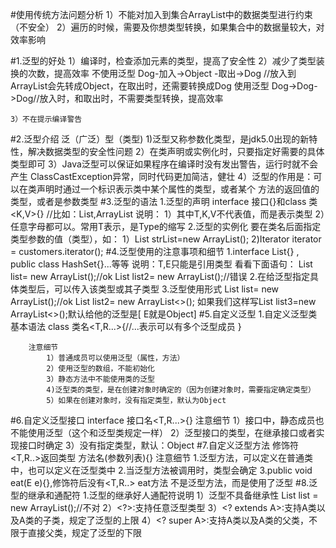 #使用传统方法问题分析
    1）不能对加入到集合ArrayList中的数据类型进行约束（不安全）
    2）遍历的时候，需要及你想类型转换，如果集合中的数据量较大，对效率影响

#1.泛型的好处
    1）编译时，检查添加元素的类型，提高了安全性
    2）减少了类型装换的次数，提高效率
        不使用泛型
        Dog-加入->Object -取出->Dog //放入到ArrayList会先转成Object，在取出时，还需要转换成Dog
        使用泛型
        Dog->Dog->Dog//放入时，和取出时，不需要类型转换，提高效率

    3）不在提示编译警告
#2.泛型介绍
    泛（广泛）型（类型)
    1)泛型又称参数化类型，是jdk5.0出现的新特性，解决数据类型的安全性问题
    2）在类声明或实例化时，只要指定好需要的具体类型即可
    3）Java泛型可以保证如果程序在编译时没有发出警告，运行时就不会产生
       ClassCastException异常，同时代码更加简洁，健壮
    4）泛型的作用是：可以在类声明时通过一个标识表示类中某个属性的类型，或者某个
       方法的返回值的类型，或者是参数类型
#3.泛型的语法
    1.泛型的声明
         interface 接口<T>{}和class 类<K,V>{}
         //比如：List,ArrayList
         说明：
            1）其中T,K,V不代表值，而是表示类型
            2）任意字母都可以。常用T表示，是Type的缩写
    2.泛型的实例化
        要在类名后面指定类型参数的值（类型），如：
        1）List<String> strList=new ArrayList<String>();
        2)Iterator<Customer> iterator = customers.iterator();
#4.泛型使用的注意事项和细节
    1.interface List<T>{} , public class HashSet<E>{}...等等
      说明：T,E只能是引用类型
      看看下面语句：
      List<Integer> list= new ArrayList<Integer>();//ok
      List<int> list2= new ArrayList<int>();//错误
    2.在给泛型指定具体类型后，可以传入该类型或其子类型
    3.泛型使用形式
        List<Integer> list= new ArrayList<Integer>();//ok
        List<Integer> list2= new ArrayList<>();
      如果我们这样写List list3=new ArrayList<>();默认给他的泛型是[<E> E就是Object]
#5.自定义泛型
    1.自定义泛型类
        基本语法
        class 类名<T,R...>{//...表示可以有多个泛型成员
        }

        注意细节
            1）普通成员可以使用泛型（属性，方法）
            2）使用泛型的数组，不能初始化
            3）静态方法中不能使用类的泛型
            4)泛型类的类型，是在创建对象时确定的（因为创建对象时，需要指定确定类型）
            5）如果在创建对象时，没有指定类型，默认为Object
#6.自定义泛型接口
    interface 接口名<T,R...>{}
    注意细节
        1）接口中，静态成员也不能使用泛型（这个和泛型类规定一样）
        2）泛型接口的类型，在继承接口或者实现接口时确定
        3）没有指定类型，默认：Object
#7.自定义泛型方法
    修饰符<T,R..>返回类型 方法名(参数列表){}
    注意细节
        1.泛型方法，可以定义在普通类中，也可以定义在泛型类中
        2.当泛型方法被调用时，类型会确定
        3.public void eat(E e){},修饰符后没有<T,R..> eat方法
          不是泛型方法，而是使用了泛型
#8.泛型的继承和通配符
    1.泛型的继承好人通配符说明
        1）泛型不具备继承性
         List<Object> list = new ArrayList<String>();//不对
        2）<?>:支持任意泛型类型
        3）<? extends A>:支持A类以及A类的子类，规定了泛型的上限
        4）<? super A>:支持A类以及A类的父类，不限于直接父类，规定了泛型的下限

